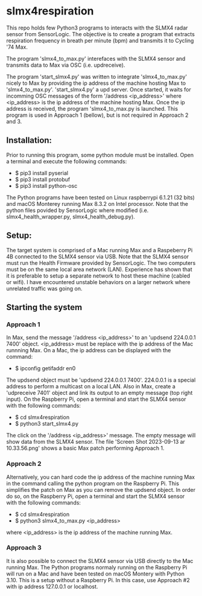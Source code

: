 # slmx4respiration
This repo holds few Python3 programs to interacts with the SLMX4 radar sensor from SensorLogic. 
The objective is to create a program that extracts respiration frequency in breath per minute (bpm) and transmits it to Cycling '74 Max.

The program 'slmx4_to_max.py' interefaces with the SLMX4 sensor and transmits data to Max via OSC (i.e. updreceive).

The program 'start_slmx4.py' was written to integrate 'slmx4_to_max.py' nicely to Max by providing the ip address of the machine hosting Max to 'slmx4_to_max.py'. 'start_slmx4.py' a upd server. Once started, it waits for incomming OSC messages of the form '/address <ip_address>' where <ip_address> is the ip address of the machine hosting Max. Once the ip address is received, the program 'slmx4_to_max.py is launched. This program is used in Approach 1 (bellow), but is not required in Approach 2 and 3. 

## Installation:
Prior to running this program, some python module must be installed. Open a terminal and execute the following commands:
  
  - $ pip3 install pyserial
  - $ pip3 install protobuf
  - $ pip3 install python-osc

The Python programs have been tested on Linux raspberrypi 6.1.21 (32 bits) and macOS Monterey running Max 8.3.2 on Intel processor. Note that the python files povided by SensorLogic where modified (i.e. slmx4_health_wrapper.py, slmx4_health_debug.py). 

## Setup:
The target system is comprised of a Mac running Max and a Raspeberry Pi 4B connected to the SLMX4 sensor via USB.  Note that the SLMX4 sensor must run the Health Firmware provided by SensorLogic. The two computers must be on the same local area network (LAN). Experience has shown that it is preferable to setup a separate network to host these machine (cabled or wifi). I have encountered unstable behaviors on a larger network where unrelated traffic was going on.

## Starting the system
### Approach 1
In Max, send the message '/address <ip_address>' to an 'updsend 224.0.0.1 7400' object. <ip_address> must be replace with the ip address of the Mac runnning Max. On a Mac, the ip address can be displayed with the command:

  - $ ipconfig getifaddr en0

The updsend object must be 'updsend 224.0.0.1 7400'. 224.0.0.1 is a special address to perform a multicast on a local LAN.
Also in Max, create a 'udpreceive 7401' object and link its output to an empty message (top right input). 
On the Raspberry Pi, open a terminal and start the SLMX4 sensor with the following commands:
  
  - $ cd slmx4respiration
  - $ python3 start_slmx4.py

The click on the '/address <ip_address>' message. The empty message will show data from the SLMX4 sensor.
The file 'Screen Shot 2023-09-13 ar 10.33.56.png' shows a basic Max patch performing Approach 1.

### Approach 2
Alternatively, you can hard code the ip address of the machine running Max in the command calling the python program on the Raspberry Pi. This simplifies the patch on Max as you can remove the updsend object. In order do so, on the Raspberry Pi, open a terminal and start the SLMX4 sensor with the following commands:

  - $ cd slmx4respiration
  - $ python3 slmx4_to_max.py <ip_address>

where <ip_address> is the ip address of the machine running Max. 

### Approach 3
It is also possible to connect the SLMX4 sensor via USB directly to the Mac running Max. The Python programs normaly running on the Raspberry Pi will run on a Mac and have been tested on macOS Montery with Python 3.10. This is a setup without a Raspberry Pi. In this case, use Approach #2 with ip address 127.0.0.1 or localhost.
